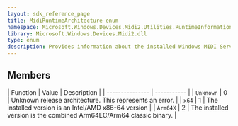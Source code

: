 ```yaml
---
layout: sdk_reference_page
title: MidiRuntimeArchitecture enum
namespace: Microsoft.Windows.Devices.Midi2.Utilities.RuntimeInformation
library: Microsoft.Windows.Devices.Midi2.dll
type: enum
description: Provides information about the installed Windows MIDI Services App SDK Runtime. This is used primarily by the settings app.
---
```


## Members

| Function | Value | Description |
| --------------- | ----------- |
| `Unknown` | 0 | Unknown release architecture. This represents an error. |
| `x64` | 1 | The installed version is an Intel/AMD x86-64 version |
| `Arm64X` | 2 | The installed version is the combined Arm64EC/Arm64 classic binary. |

